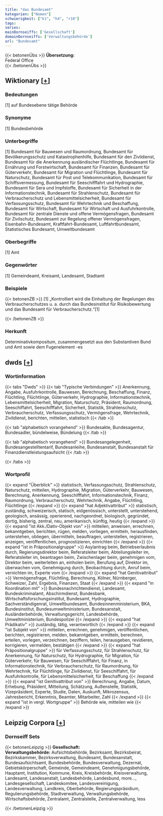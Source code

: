 ```yaml
---
title: "das Bundesamt"
kategorien: ["Nomen"]
schwierigkeit: ["k1", "h4", "r10"]
tags:
series:
mainDornseiffs: ['Gesellschaft']
domainDornseiffs: ['Verwaltungsbehörde']
url: "Bundesamt"
---
```


{{< betonenÜbs >}}
**Übersetzung:**  
Federal Office  
{{< /betonenÜbs >}}

## Wiktionary [[+](https://de.wiktionary.org/wiki/Bundesamt)]

### Bedeutungen
[1] auf Bundesebene tätige Behörde  

### Synonyme
[1] Bundesbehörde  

### Unterbegriffe
[1] Bundesamt für Bauwesen und Raumordnung, Bundesamt für Bevölkerungsschutz und Katastrophenhilfe, Bundesamt für den Zivildienst, Bundesamt für die Anerkennung ausländischer Flüchtlinge, Bundesamt für Ernährung und Forstwirtschaft, Bundesamt für Finanzen, Bundesamt für Güterverkehr, Bundesamt für Migration und Flüchtlinge, Bundesamt für Naturschutz, Bundesamt für Post und Telekommunikation, Bundesamt für Schiffsvermessung, Bundesamt für Seeschifffahrt und Hydrographie, Bundesamt für Sera und Impfstoffe, Bundesamt für Sicherheit in der Informationstechnik, Bundesamt für Strahlenschutz, Bundesamt für Verbraucherschutz und Lebensmittelsicherheit, Bundesamt für Verfassungsschutz, Bundesamt für Wehrtechnik und Beschaffung, Bundesamt für Wirtschaft, Bundesamt für Wirtschaft und Ausfuhrkontrolle, Bundesamt für zentrale Dienste und offene Vermögensfragen, Bundesamt für Zivilschutz, Bundesamt zur Regelung offener Vermögensfragen, Eisenbahn-Bundesamt, Kraftfahrt-Bundesamt, Luftfahrtbundesamt, Statistisches Bundesamt, Umweltbundesamt  

### Oberbegriffe
[1] Amt  

### Gegenwörter
[1] Gemeindeamt, Kreisamt, Landesamt, Stadtamt  

### Beispiele
{{< betonenZB >}}
[1] „Kontrolliert wird die Einhaltung der Regelungen des Verbraucherschutzes u. a. durch das Bundesinstitut für Risikobewertung und das Bundesamt für Verbraucherschutz.“[1]  

{{< /betonenZB >}}
### Herkunft
Determinativkompositum, zusammengesetzt aus den Substantiven Bund und Amt sowie dem Fugenelement -es  



## dwds [[+](https://www.dwds.de/wb/Bundesamt)]

### Wortinformation
{{< tabs "Dwds" >}}
{{< tab "Typische Verbindungen" >}}
Anerkennung, Angabe, Ausfuhrkontrolle, Bauwesen, Berechnung, Beschaffung, Finanz, Flüchtling, Flüchtlinge, Güterverkehr, Hydrographie, Informationstechnik, Lebensmittelsicherheit, Migration, Naturschutz, Präsident, Raumordnung, Seeschiffahrt, Seeschifffahrt, Sicherheit, Statistik, Strahlenschutz, Verbraucherschutz, Verfassungsschutz, Vermögensfrage, Wehrtechnik, Zivildienst, berichten, mitteilen, statistisch
{{< /tab >}}

{{< tab "alphabetisch vorangehend" >}}
Bundesakte, Bundesagentur, Bundesadler, bündelweise, Bündelung
{{< /tab >}}

{{< tab "alphabetisch vorangehend" >}}
Bundesangelegenheit, Bundesangestelltentarif, Bundesanleihe, Bundesanstalt, Bundesanstalt für Finanzdienstleistungsaufsicht
{{< /tab >}}

{{< /tabs >}}

### Wortprofil
{{< expand "Überblick" >}} statistisch, Verfassungsschutz, Strahlenschutz, Naturschutz, mitteilen, Hydrographie, Migration, Güterverkehr, Bauwesen, Berechnung, Anerkennung, Seeschifffahrt, Informationstechnik, Finanz, Raumordnung, Verbraucherschutz, Wehrtechnik, Angabe, Flüchtling, Flüchtlinge {{< /expand >}}
{{< expand "hat Adjektivattribut" >}} statistisch, zuständig, schweizerisch, statisch, eidgenössisch, unterstellt, unterstehend, geologisch, ansässig, operierend, nachgeordnet, biologisch, gegründet, dortig, bisherig, zentral, neu, amerikanisch, künftig, heutig {{< /expand >}}
{{< expand "ist Akk./Dativ-Objekt von" >}} mitteilen, anweisen, errechnen, bekanntgeben, berichten, rügen, melden, vorliegen, ermitteln, herausfinden, unterstehen, obliegen, übermitteln, beauftragen, unterstellen, registrieren, anzeigen, veröffentlichen, prognostizieren, einrichten {{< /expand >}}
{{< expand "ist in Präpositionalgruppe" >}} Asylantrag beim, Betriebserlaubnis durch, Regierungsdirektor beim, Referatsleiter beim, Abteilungsleiter im, Referatsleiter im, beantragen beim, Zwischenlager beim, genehmigen vom, Direktor beim, weiterleiten an, einholen beim, Berufung auf, Direktor im, überwachen vom, Genehmigung durch, Beobachtung durch, Anruf beim, vernichten im, Experte vom {{< /expand >}}
{{< expand "hat Genitivattribut" >}} Vermögensfrage, Flüchtling, Berechnung, Kölner, Nürnberger, Schweizer, Zahl, Ergebnis, Finanzen, Staat {{< /expand >}}
{{< expand "in Koordination mit" >}} Bundesnachrichtendienst, Landesamt, Bundeskriminalamt, Abschirmdienst, Bundesbank, Wirtschaftsforschungsinstitut, Bundesamt, Hydrographie, Sachverständigenrat, Umweltbundesamt, Bundesinnenministerium, BKA, Bundesinstitut, Bundesumweltministerium, Bundesanstalt, Ausländerbehörde, Verwaltungsgericht, Landesbehörde, Umweltministerium, Bundespolizei {{< /expand >}}
{{< expand "hat Prädikativ" >}} zuständig, tätig, verantwortlich {{< /expand >}}
{{< expand "ist Subjekt von" >}} mitteilen, errechnen, genehmigen, veröffentlichen, berichten, registrieren, melden, bekanntgeben, ermitteln, berechnen, erteilen, vorlegen, verzeichnen, beziffern, teilen, herausgeben, revidieren, korrigieren, vermelden, bestätigen {{< /expand >}}
{{< expand "hat Präpositionalgruppe" >}} für Verfassungsschutz, für Strahlenschutz, für Anerkennung, für Naturschutz, für Hydrographie, für Migration, für Güterverkehr, für Bauwesen, für Seeschifffahrt, für Finanz, in Informationstechnik, für Verbraucherschutz, für Raumordnung, für Wehrtechnik, für Flüchtlinge, für Zivildienst, für Seeschiffahrt, für Ausfuhrkontrolle, für Lebensmittelsicherheit, für Beschaffung {{< /expand >}}
{{< expand "ist Genitivattribut von" >}} Berechnung, Angabe, Datum, Erhebung, Präsident, Mitteilung, Schätzung, Außenstelle, Statistik, Vizepräsident, Experte, Studie, Daten, Auskunft, Mikrozensus, Jahresbericht, Erkenntnis, Beamter, Mitarbeiter, Zahl {{< /expand >}}
{{< expand "ist in vergl. Wortgruppe" >}} Behörde wie, mitteilen wie {{< /expand >}}

## Leipzig Corpora [[+](https://corpora.uni-leipzig.de/en/res?word=Bundesamt&corpusId=deu_newscrawl-public_2018)]

### Dornseiff Sets
{{< betonenLeipzig >}}
**Gesellschaft:**  
**Verwaltungsbehörde:** Aufsichtsbehörde, Bezirksamt, Bezirksbeirat, Bezirkskammer, Bezirksverwaltung, Bundesamt, Bundesanstalt, Bundesaufsichtsamt, Bundesbehörde, Bundesverwaltung, Dezernat, Gebietskörperschaft, Gemeinde, Gemeindeamt, Genehmigungsbehörde, Hauptamt, Institution, Kommune, Kreis, Kreisbehörde, Kreisverwaltung, Landesamt, Landesanstalt, Landesbehörde, Landesbund, more..., Landesgesellschaft, Landeskomitee, Landesvereinigung, Landesverwaltung, Landkreis, Oberbehörde, Regierungspräsidium, Regulierungsbehörde, Stadtverwaltung, Verwaltungsbehörde, Wirtschaftsbehörde, Zentralamt, Zentralstelle, Zentralverwaltung, less  

{{< /betonenLeipzig >}}
